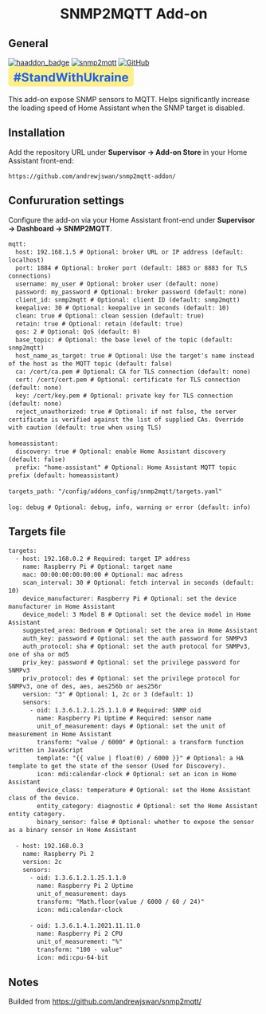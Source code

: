 <div align="center">
<h1>SNMP2MQTT Add-on</h1>
</div>

## General

[![haaddon_badge](https://img.shields.io/badge/HA-Addon-blue.svg)](https://developers.home-assistant.io/docs/add-ons)
[![snmp2mqtt](https://img.shields.io/badge/SNMP-MQTT-blue.svg)](https://github.com/andrewjswan/snmp2mqtt/)
[![GitHub](https://img.shields.io/github/license/andrewjswan/snmp2mqtt-addon?color=blue)](https://github.com/andrewjswan/snmp2mqtt-addon/blob/master/LICENSE)
[![StandWithUkraine](https://raw.githubusercontent.com/vshymanskyy/StandWithUkraine/main/badges/StandWithUkraine.svg)](https://github.com/vshymanskyy/StandWithUkraine/blob/main/docs/README.md)

This add-on expose SNMP sensors to MQTT.
Helps significantly increase the loading speed of Home Assistant when the SNMP target is disabled.

## Installation

Add the repository URL under **Supervisor → Add-on Store** in your Home Assistant front-end:

    https://github.com/andrewjswan/snmp2mqtt-addon/

## Confururation settings

Configure the add-on via your Home Assistant front-end under **Supervisor → Dashboard → SNMP2MQTT**.

```
mqtt:
  host: 192.168.1.5 # Optional: broker URL or IP address (default: localhost)
  port: 1884 # Optional: broker port (default: 1883 or 8883 for TLS connections)
  username: my_user # Optional: broker user (default: none)
  password: my_password # Optional: broker password (default: none)
  client_id: snmp2mqtt # Optional: client ID (default: snmp2mqtt)
  keepalive: 30 # Optional: keepalive in seconds (default: 10)
  clean: true # Optional: clean session (default: true)
  retain: true # Optional: retain (default: true)
  qos: 2 # Optional: QoS (default: 0)
  base_topic: # Optional: the base level of the topic (default: snmp2mqtt)
  host_name_as_target: true # Optional: Use the target's name instead of the host as the MQTT topic (default: false)
  ca: /cert/ca.pem # Optional: CA for TLS connection (default: none)
  cert: /cert/cert.pem # Optional: certificate for TLS connection (default: none)
  key: /cert/key.pem # Optional: private key for TLS connection (default: none)
  reject_unauthorized: true # Optional: if not false, the server certificate is verified against the list of supplied CAs. Override with caution (default: true when using TLS)

homeassistant:
  discovery: true # Optional: enable Home Assistant discovery (default: false)
  prefix: "home-assistant" # Optional: Home Assistant MQTT topic prefix (default: homeassistant)

targets_path: "/config/addons_config/snmp2mqtt/targets.yaml"

log: debug # Optional: debug, info, warning or error (default: info)
```

## Targets file

```
targets:
  - host: 192.168.0.2 # Required: target IP address
    name: Raspberry Pi # Optional: target name
    mac: 00:00:00:00:00:00 # Optional: mac adress
    scan_interval: 30 # Optional: fetch interval in seconds (default: 10)
    device_manufacturer: Raspberry Pi # Optional: set the device manufacturer in Home Assistant
    device_model: 3 Model B # Optional: set the device model in Home Assistant
    suggested_area: Bedroom # Optional: set the area in Home Assistant
    auth_key: password # Optional: set the auth password for SNMPv3
    auth_protocol: sha # Optional: set the auth protocol for SNMPv3, one of sha or md5
    priv_key: password # Optional: set the privilege password for SNMPv3
    priv_protocol: des # Optional: set the privilege protocol for SNMPv3, one of des, aes, aes256b or aes256r
    version: "3" # Optional: 1, 2c or 3 (default: 1)
    sensors:
      - oid: 1.3.6.1.2.1.25.1.1.0 # Required: SNMP oid
        name: Raspberry Pi Uptime # Required: sensor name
        unit_of_measurement: days # Optional: set the unit of measurement in Home Assistant
        transform: "value / 6000" # Optional: a transform function written in JavaScript
        template: "{{ value | float(0) / 6000 }}" # Optional: a HA template to get the state of the sensor (Used for Discovery).
        icon: mdi:calendar-clock # Optional: set an icon in Home Assistant
        device_class: temperature # Optional: set the Home Assistant class of the device.
        entity_category: diagnostic # Optional: set the Home Assistant entity category.
        binary_sensor: false # Optional: whether to expose the sensor as a binary sensor in Home Assistant

  - host: 192.168.0.3
    name: Raspberry Pi 2
    version: 2c
    sensors:
      - oid: 1.3.6.1.2.1.25.1.1.0
        name: Raspberry Pi 2 Uptime
        unit_of_measurement: days
        transform: "Math.floor(value / 6000 / 60 / 24)"
        icon: mdi:calendar-clock

      - oid: 1.3.6.1.4.1.2021.11.11.0
        name: Raspberry Pi 2 CPU
        unit_of_measurement: "%"
        transform: "100 - value"
        icon: mdi:cpu-64-bit
```

## Notes

Builded from https://github.com/andrewjswan/snmp2mqtt/
